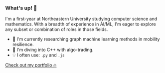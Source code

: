 ### What's up! 🤟

I'm a first-year at Northeastern University studying computer science and mathematics. With a breadth of experience in AI/ML, I'm eager to explore any subset or combination of roles in those fields. 

- 🔭 I'm currently researching graph machine learning methods in mobility resilience. 
- 🌱 I'm diving into C++ with algo-trading. 
- 💡 I often use: ```.py``` and ```.js```

[Check out my portfolio 🔥](https://cadenjuang.me/)

